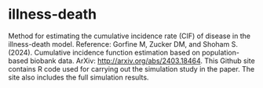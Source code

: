 # illness-death
Method for estimating the cumulative incidence rate (CIF) of disease in the illness-death model.
Reference: Gorfine M, Zucker DM, and Shoham S. (2024). Cumulative incidence function estimation based on population-based biobank data.
ArXiv: http://arxiv.org/abs/2403.18464. This Github site contains R code used for carrying out the simulation study in the paper.
The site also includes the full simulation results.
